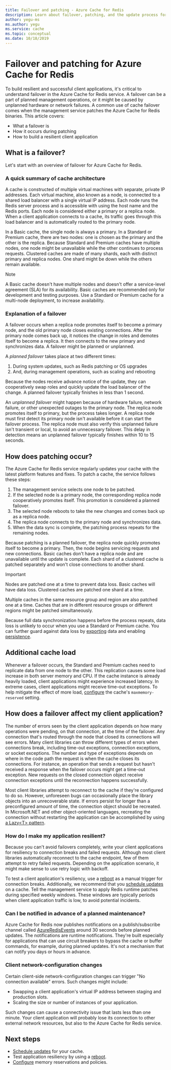 ```yaml
---
title: Failover and patching - Azure Cache for Redis
description: Learn about failover, patching, and the update process for Azure Cache for Redis.
author: yegu-ms
ms.author: yegu
ms.service: cache
ms.topic: conceptual
ms.date: 10/18/2019
---
```


# Failover and patching for Azure Cache for Redis

To build resilient and successful client applications, it's critical to understand failover in the Azure Cache for Redis service. A failover can be a part of planned management operations, or it might be caused by unplanned hardware or network failures. A common use of cache failover comes when the management service patches the Azure Cache for Redis binaries. This article covers:  

- What a failover is
- How it occurs during patching
- How to build a resilient client application

## What is a failover?

Let's start with an overview of failover for Azure Cache for Redis.

### A quick summary of cache architecture

A cache is constructed of multiple virtual machines with separate, private IP addresses. Each virtual machine, also known as a node, is connected to a shared load balancer with a single virtual IP address. Each node runs the Redis server process and is accessible with using the host name and the Redis ports. Each node is considered either a primary or a replica node. When a client application connects to a cache, its traffic goes through this load balancer and is automatically routed to the primary node.

In a Basic cache, the single node is always a primary. In a Standard or Premium cache, there are two nodes: one is chosen as the primary and the other is the replica. Because Standard and Premium caches have multiple nodes, one node might be unavailable while the other continues to process requests. Clustered caches are made of many shards, each with distinct primary and replica nodes. One shard might be down while the others remain available.

> [!NOTE]
> A Basic cache doesn't have multiple nodes and doesn't offer a service-level agreement (SLA) for its availability. Basic caches are recommended only for development and testing purposes. Use a Standard or Premium cache for a multi-node deployment, to increase availability.

### Explanation of a failover

A failover occurs when a replica node promotes itself to become a primary node, and the old primary node closes existing connections. After the primary node comes back up, it notices the change in roles and demotes itself to become a replica. It then connects to the new primary and synchronizes data. A failover might be planned or unplanned.

A *planned failover* takes place at two different times:

1. During system updates, such as Redis patching or OS upgrades  
1. And, during management operations, such as scaling and rebooting

Because the nodes receive advance notice of the update, they can cooperatively swap roles and quickly update the load balancer of the change. A planned failover typically finishes in less than 1 second.

An *unplanned failover* might happen because of hardware failure, network failure, or other unexpected outages to the primary node. The replica node  promotes itself to primary, but the process takes longer. A replica node must first detect its primary node isn't available before it can start the failover process. The replica node must also verify this unplanned failure isn't transient or local, to avoid an unnecessary failover. This delay in detection means an unplanned failover typically finishes within 10 to 15 seconds.

## How does patching occur?

The Azure Cache for Redis service regularly updates your cache with the latest platform features and fixes. To patch a cache, the service follows these steps:

1. The management service selects one node to be patched.
1. If the selected node is a primary node, the corresponding replica node cooperatively promotes itself. This promotion is considered a planned failover.
1. The selected node reboots to take the new changes and comes back up as a replica node.
1. The replica node connects to the primary node and synchronizes data.
1. When the data sync is complete, the patching process repeats for the remaining nodes.

Because patching is a planned failover, the replica node quickly promotes itself to become a primary. Then, the node begins servicing requests and new connections. Basic caches don't have a replica node and are unavailable until the update is complete. Each shard of a clustered cache is patched separately and won't close connections to another shard.

> [!IMPORTANT]
> Nodes are patched one at a time to prevent data loss. Basic caches will have data loss. Clustered caches are patched one shard at a time.

Multiple caches in the same resource group and region are also patched one at a time.  Caches that are in different resource groups or different regions might be patched simultaneously.

Because full data synchronization happens before the process repeats, data loss is unlikely to occur when you use a Standard or Premium cache. You can further guard against data loss by [exporting](cache-how-to-import-export-data.md#export) data and enabling [persistence](cache-how-to-premium-persistence.md).

## Additional cache load

Whenever a failover occurs, the Standard and Premium caches need to replicate data from one node to the other. This replication causes some load increase in both server memory and CPU. If the cache instance is already heavily loaded, client applications might experience increased latency. In extreme cases, client applications might receive time-out exceptions. To help mitigate the effect of more load, [configure](cache-configure.md#memory-policies) the cache's `maxmemory-reserved` setting.

## How does a failover affect my client application?

The number of errors seen by the client application depends on how many operations were pending, on that connection, at the time of the failover. Any connection that's routed through the node that closed its connections will see errors. Many client libraries can throw different types of errors when connections break, including time-out exceptions, connection exceptions, or socket exceptions. The number and type of exceptions depends on where in the code path the request is when the cache closes its connections. For instance, an operation that sends a request but hasn't received a response when the failover occurs might get a time-out exception. New requests on the closed connection object receive connection exceptions until the reconnection happens successfully.

Most client libraries attempt to reconnect to the cache if they're configured to do so. However, unforeseen bugs can occasionally place the library objects into an unrecoverable state. If errors persist for longer than a preconfigured amount of time, the connection object should be recreated. In Microsoft.NET and other object-oriented languages, recreating the connection without restarting the application can be accomplished by using [a Lazy\<T\> pattern](https://gist.github.com/JonCole/925630df72be1351b21440625ff2671f#reconnecting-with-lazyt-pattern).

### How do I make my application resilient?

Because you can't avoid failovers completely, write your client applications for resiliency to connection breaks and failed requests. Although most client libraries automatically reconnect to the cache endpoint, few of them attempt to retry failed requests. Depending on the application scenario, it might make sense to use retry logic with backoff.

To test a client application's resiliency, use a [reboot](cache-administration.md#reboot) as a manual trigger for connection breaks. Additionally, we recommend that you [schedule updates](cache-administration.md#schedule-updates) on a cache. Tell the management service to apply Redis runtime patches during specified weekly windows. These windows are typically periods when client application traffic is low, to avoid potential incidents.

### Can I be notified in advance of a planned maintenance?

Azure Cache for Redis now publishes notifications on a publish/subscribe channel called [AzureRedisEvents](https://github.com/Azure/AzureCacheForRedis/blob/main/AzureRedisEvents.md) around 30 seconds before planned updates. The notifications are runtime notifications. They're built especially for applications that can use circuit breakers to bypass the cache or buffer commands, for example, during planned updates. It's not a mechanism that can notify you days or hours in advance.

### Client network-configuration changes

Certain client-side network-configuration changes can trigger "No connection available" errors. Such changes might include:

- Swapping a client application's virtual IP address between staging and production slots.
- Scaling the size or number of instances of your application.

Such changes can cause a connectivity issue that lasts less than one minute. Your client application will probably lose its connection to other external network resources, but also to the Azure Cache for Redis service.

## Next steps

- [Schedule updates](cache-administration.md#schedule-updates) for your cache.
- Test application resiliency by using a [reboot](cache-administration.md#reboot).
- [Configure](cache-configure.md#memory-policies) memory reservations and policies.
